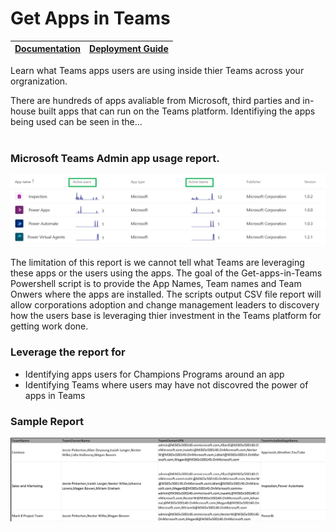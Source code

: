 # Get Apps in Teams

|[Documentation](https://github.com/SteveoMS/Get-apps-in-Teams/wiki/Documentation)|[Deployment Guide](https://github.com/SteveoMS/Get-apps-in-Teams/wiki/Deployment-guide)
|-------------|----------------|

Learn what Teams apps users are using inside thier Teams across your orgranization.

There are hundreds of apps avaliable from Microsoft, third parties and in-house built apps that can run on the Teams platform. Identifiying the apps being used can be seen in the... 
<br/>
<br/>
### Microsoft Teams Admin app usage report.
![admin](/images/AppsReporting.png )

The limitation of this report is we cannot tell what Teams are leveraging these apps or the users using the apps. The goal of the Get-apps-in-Teams Powershell script is to provide the App Names, Team names and Team Onwers where the apps are installed. The scripts output CSV file report will allow corporations adoption and change management leaders to discovery how the users base is leveraging thier investment in the Teams platform for getting work done.

### Leverage the report for
* Identifying apps users for Champions Programs around an app
* Identifying Teams where users may have not discovred the power of apps in Teams
### Sample Report
![csv](/images/CSVReport.png )
